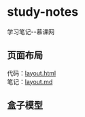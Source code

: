 # study-notes
学习笔记--慕课网

## 页面布局
代码：[layout.html](layout.html)     
笔记：[layout.md](docs/layout.md)
## 盒子模型
